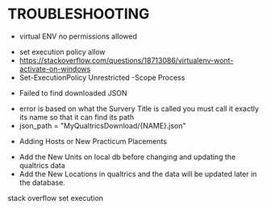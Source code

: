 # TROUBLESHOOTING


* virtual ENV no permissions allowed
- set execution policy allow 
- https://stackoverflow.com/questions/18713086/virtualenv-wont-activate-on-windows
- Set-ExecutionPolicy Unrestricted -Scope Process

* Failed to find downloaded JSON
- error is based on what the Survery Title is called you must call it exactly its name so that it can find its path
- json_path = "MyQualtricsDownload/{NAME}.json"


* Adding Hosts or New Practicum Placements
- Add the New Units on local db before changing and updating the qualtrics data
- Add the New Locations in qualtrics and the data will be updated later in the database.

stack overflow set execution